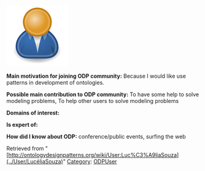 [![Image:ODPUser.png](../images/a/a6/ODPUser.png)](../Image/ODPUser.png "Image:ODPUser.png")




  





__Main motivation for joining ODP community:__ Because I would like use patterns in development of ontologies.


__Possible main contribution to ODP community:__ To have some help to solve modeling problems, To help other users to solve modeling problems


__Domains of interest:__


  



__Is expert of:__


  

__How did I know about ODP:__ conference/public events, surfing the web






Retrieved from "[http://ontologydesignpatterns.org/wiki/User:Luc%C3%A9liaSouza](../User/LucéliaSouza)"
 [Category](http://ontologydesignpatterns.org/wiki/Special:Categories "Special:Categories"): [ODPUser](../Category/ODPUser "Category:ODPUser")